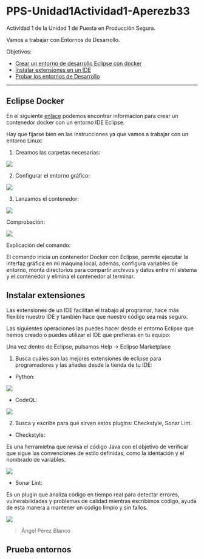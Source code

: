 # PPS-Unidad1Actividad1-Aperezb33


Actividad 1 de la Unidad 1 de Puesta en Producción Segura.

Vamos a trabajar con Entornos de Desarrollo.

Objetivos:
* [Crear un entorno de desarrollo Eclipse con docker](#Eclipse-Docker)
* [Instalar extensiones en un IDE](#Instalar-extensiones)
* [Probar los entornos de Desarrollo](#Prueba-entornos)

___

## Eclipse Docker

En el siguiente [enlace](https://hub.docker.com/r/dockeruc/eclipse) podemos encontrar informacion para crear un contenedor docker con un entorno IDE Eclipse.

Hay que fijarse bien en las instrucciones ya que vamos a trabajar con un entorno Linux:

1. Creamos las carpetas necesarias:
   
![](Images/img1.png)

2. Configurar el entorno gráfico:

![](Images/img2.png)

3. Lanzamos el contenedor:
   
![](Images/img3.png)

Comprobación:

![](Images/img4.png)


Explicación del comando:

El comando inicia un contenedor Docker con Eclipse, permite ejecutar la interfaz gráfica en mi máquina local, además, configura variables de entorno, monta directorios para compartir archivos y datos entre mi sistema y el contenedor y elimina el contenedor al terminar.

## Instalar extensiones

Las extensiones de un IDE facilitan el trabajo al programar, hace más flexible nuestro IDE y también hace que nuestro código sea más seguro. 

Las siguientes operaciones las puedes hacer desde el entorno Eclipse que hemos creado o puedes utilizar el IDE que prefieras en tu equipo:

Una vez dentro de Eclipse, pulsamos Help -> Eclipse Marketplace

1. Busca cuáles son las mejores extensiones de eclipse para programadores y las añades desde la tienda de tu IDE:

- Python:
 
 ![](Images/img5.png)

- CodeQL:
  
 ![](Images/img6.png)

2. Busca y escribe para qué sirven estos plugins: Checkstyle, Sonar Lint. 

- Checkstyle: 

Es una herramietna que revisa el código Java con el objetivo de verificar que sigue las convenciones de estilo definidas, como la identación y el nombrado de variables.

 ![](Images/img7.png)

- Sonar Lint:

Es un plugin que analiza código en tiempo real para detectar errores, vulnerabilidades y problemas de calidad mientras escribimos código, ayuda de esta manera a mantener un código limpio y sin fallos.

 ![](Images/img8.png)




> Ángel Pérez Blanco
## Prueba entornos



